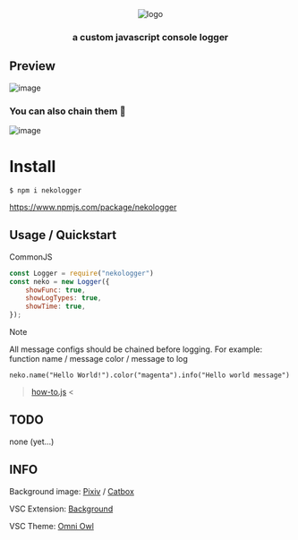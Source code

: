 <div align="center">
  <img alt="logo" src="https://github.com/durpyneko/neko-logger/assets/89787577/c20b6932-936c-4f40-a335-9e79bc0687e9">
  <h3>a custom javascript console logger</h3>
</div>


## Preview
![image](https://github.com/durpyneko/neko-logger/assets/89787577/89fb00de-2bb7-4f81-82c7-d2d8869978c2)

### You can also chain them 🤔
![image](https://github.com/durpyneko/neko-logger/assets/89787577/6bf512b2-588a-4a48-88c0-d48fdafef83e)

# Install
```
$ npm i nekologger
```
https://www.npmjs.com/package/nekologger

## Usage / Quickstart
CommonJS
```js
const Logger = require("nekologger")
const neko = new Logger({
    showFunc: true,
    showLogTypes: true,
    showTime: true,
});
```
> [!NOTE]
> All message configs should be chained before logging. For example:
> function name / message color / message to log
```
neko.name("Hello World!").color("magenta").info("Hello world message")
```

> [how-to.js](https://github.com/durpyneko/neko-logger/blob/main/how-to.js) <

## TODO
none (yet...)

## INFO
Background image: [Pixiv](https://www.pixiv.net/en/artworks/96441490) / [Catbox](https://files.catbox.moe/shsurd.png)

VSC Extension: [Background](https://github.com/KatsuteDev/Background/)

VSC Theme: [Omni Owl](https://github.com/guilhermerodz/omni-owl)
